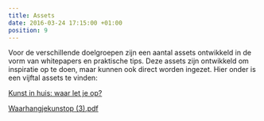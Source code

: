 ```yaml
---
title: Assets
date: 2016-03-24 17:15:00 +01:00
position: 9
---
```


Voor de verschillende doelgroepen zijn een aantal assets ontwikkeld in de vorm van whitepapers en praktische tips. Deze assets zijn ontwikkeld om inspiratie op te doen, maar kunnen ook direct worden ingezet. Hier onder is een vijftal assets te vinden: 

[Kunst in huis: waar let je op?](/uploads/Kunstinhuiswaarletjeop.pdf)

[Waarhangjekunstop (3).pdf](/uploads/Waarhangjekunstop%2520(3).pdf)
